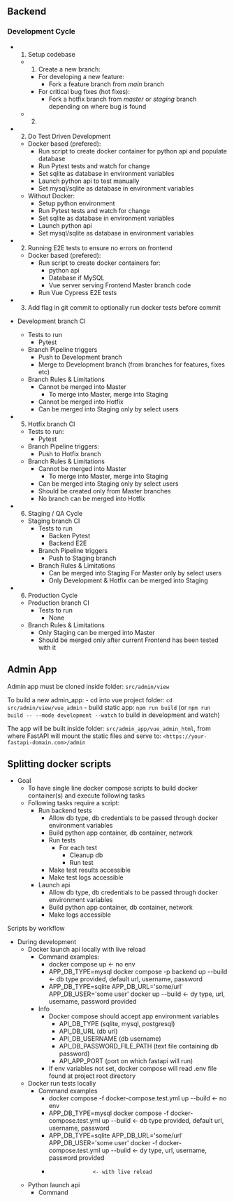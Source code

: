 
## Backend
### Development Cycle
- 1. Setup codebase
    - 1. Create a new branch:
        - For developing a new feature:
            - Fork a feature branch from *main* branch
        - For critical bug fixes (hot fixes):
            - Fork a hotfix branch from *master* or *staging* branch depending on where bug is found
    - 2. 

- 2. Do Test Driven Development
    - Docker based (prefered):
        - Run script to create docker container for python api and populate database
        - Run Pytest tests and watch for change
        - Set sqlite as database in environment variables 
        - Launch python api to test manually
        - Set mysql/sqlite as database in environment variables
    - Without Docker:
        - Setup python environment
        - Run Pytest tests and watch for change
        - Set sqlite as database in environment variables
        - Launch python api
        - Set mysql/sqlite as database in environment variables
- 2. Running E2E tests to ensure no errors on frontend
    - Docker based (prefered):
        - Run script to create docker containers for:
            - python api
            - Database if MySQL
            - Vue server serving Frontend Master branch code
        - Run Vue Cypress E2E tests
- 3. Add flag in git commit to optionally run docker tests before commit


- Development branch CI
    - Tests to run
        - Pytest
    - Branch Pipeline triggers
        - Push to Development branch
        - Merge to Development branch (from branches for features, fixes etc)
    - Branch Rules & Limitations
        - Cannot be merged into Master
            - To merge into Master, merge into Staging
        - Cannot be merged into Hotfix
        - Can be merged into Staging only by select users
- 5. Hotfix branch CI
    - Tests to run:
        - Pytest
    - Branch Pipeline triggers:
        - Push to Hotfix branch
    - Branch Rules & Limitations
        - Cannot be merged into Master
            - To merge into Master, merge into Staging
        - Can be merged into Staging only by select users
        - Should be created only from Master branches
        - No branch can be merged into Hotfix
- 6. Staging / QA Cycle
    - Staging branch CI
        - Tests to run
            - Backen Pytest
            - Backend E2E
        - Branch Pipeline triggers
            - Push to Staging branch
        - Branch Rules & Limitations
            - Can be merged into Staging For Master only by select users
            - Only Development & Hotfix can be merged into Staging
- 6. Production Cycle
    - Production branch CI
        - Tests to run
            - None
    - Branch Rules & Limitations
        - Only Staging can be merged into Master
        - Should be merged only after current Frontend has been tested with it


## Admin App
Admin app must be cloned inside folder: ```src/admin/view```

To build a new admin_app:
    - cd into vue project folder: ```cd src/admin/view/vue_admin```
    - build static app: ```npm run build``` (or ```npm run build -- --mode development --watch``` to build in development and watch)

The app will be built inside folder: ```src/admin_app/vue_admin_html```, from where FastAPI will mount the static files and serve to: ```<https://your-fastapi-domain.com>/admin```





## Splitting docker scripts
- Goal
    - To have single line docker compose scripts to build docker container(s) and execute following tasks
    - Following tasks require a script:
        - Run backend tests
            - Allow db type, db credentials to be passed through docker environment variables
            - Build python app container, db container, network
            - Run tests
                - For each test
                    - Cleanup db
                    - Run test
            - Make test results accessible
            - Make test logs accessible
        - Launch api
            - Allow db type, db credentials to be passed through docker environment variables
            - Build python app container, db container, network
            - Make logs accessible

Scripts by workflow
- During development
    - Docker launch api locally with live reload
        - Command examples:
            - docker compose up                      <- no env
            - APP_DB_TYPE=mysql docker compose -p backend up --build           <- db type provided, default url, username, password
            - APP_DB_TYPE=sqlite APP_DB_URL='some/url' APP_DB_USER='some user' docker up --build           <- dy type, url, username, password provided
        - Info
            - Docker compose should accept app environment variables
                - API_DB_TYPE  (sqlite, mysql, postgresql)
                - API_DB_URL  (db url)
                - API_DB_USERNAME  (db username)
                - API_DB_PASSWORD_FILE_PATH  (text file containing db password)
                - API_APP_PORT  (port on which fastapi will run)
            - If env variables not set, docker compose will read .env file found at project root directory
    - Docker run tests locally
        - Command examples
            - docker compose -f docker-compose.test.yml up --build            <- no env
            - APP_DB_TYPE=mysql docker compose -f docker-compose.test.yml up --build       <- db type provided, default url, username, password
            - APP_DB_TYPE=sqlite APP_DB_URL='some/url' APP_DB_USER='some user' docker -f docker-compose.test.yml up --build           <- dy type, url, username, password provided
            -                   <- with live reload

    - Python launch api
        - Command
